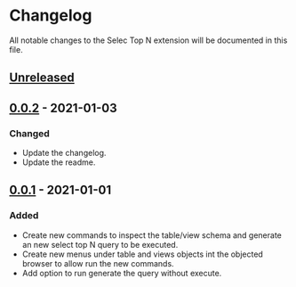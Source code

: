 # Changelog

All notable changes to the Selec Top N extension will be documented in this file.

## [Unreleased]

## [0.0.2] - 2021-01-03

### Changed

- Update the changelog.
- Update the readme.

## [0.0.1] - 2021-01-01

### Added

- Create new commands to inspect the table/view schema and generate an new select top N query to be executed.
- Create new menus under table and views objects int the objected browser to allow run the new commands.
- Add option to run generate the query without execute.

[Unreleased]: https://github.com/jimmystelzer/azuredatastudio-select-top-n/compare/0.0.2...HEAD
[0.0.2]: https://github.com/jimmystelzer/azuredatastudio-select-top-n/releases/tag/0.0.2
[0.0.1]: https://github.com/jimmystelzer/azuredatastudio-select-top-n/releases/tag/0.0.1
